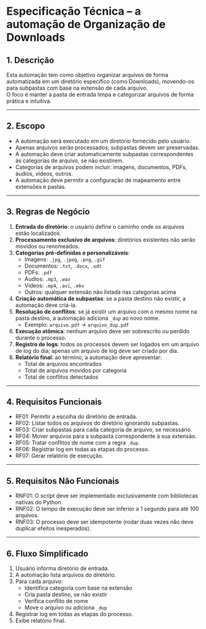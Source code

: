 # Especificação Técnica – a automação de Organização de Downloads

## 1. Descrição
Esta automação tem como objetivo organizar arquivos de forma automatizada em um diretório específico (como Downloads), movendo-os para subpastas com base na extensão de cada arquivo.  
O foco é manter a pasta de entrada limpa e categorizar arquivos de forma prática e intuitiva.

---

## 2. Escopo
- A automação será executado em um diretório fornecido pelo usuário.
- Apenas arquivos serão processados; subpastas devem ser preservadas.
- A automação deve criar automaticamente subpastas correspondentes às categorias de arquivo, se não existirem.
- Categorias de arquivos podem incluir: imagens, documentos, PDFs, áudios, vídeos, outros.
- A automação deve permitir a configuração de mapeamento entre extensões e pastas.

---

## 3. Regras de Negócio
1. **Entrada do diretório**: o usuário define o caminho onde os arquivos estão localizados.
2. **Processamento exclusivo de arquivos**: diretórios existentes não serão movidos ou renomeados.
3. **Categorias pré-definidas e personalizáveis**:
   - Imagens: `.jpg`, `.jpeg`, `.png`, `.gif`
   - Documentos: `.txt`, `.docx`, `.odt`
   - PDFs: `.pdf`
   - Áudios: `.mp3`, `.wav`
   - Vídeos: `.mp4`, `.avi`, `.mkv`
   - Outros: qualquer extensão não listada nas categorias acima
4. **Criação automática de subpastas**: se a pasta destino não existir, a automação deve criá-la.
5. **Resolução de conflitos**: se já existir um arquivo com o mesmo nome na pasta destino, a automação adiciona `_dup` ao novo nome.
   - Exemplo: `arquivo.pdf` → `arquivo_dup.pdf`
6. **Execução atômica**: nenhum arquivo deve ser sobrescrito ou perdido durante o processo.
7. **Registro de logs**: todos os processos devem ser logados em um arquivo de log do dia; apenas um arquivo de log deve ser criado por dia. 
8. **Relatório final**: ao término, a automação deve apresentar:
   - Total de arquivos encontrados
   - Total de arquivos movidos por categoria
   - Total de conflitos detectados

---

## 4. Requisitos Funcionais
- RF01: Permitir a escolha do diretório de entrada.
- RF02: Listar todos os arquivos do diretório ignorando subpastas.
- RF03: Criar subpastas para cada categoria de arquivo, se necessário.
- RF04: Mover arquivos para a subpasta correspondente à sua extensão.
- RF05: Tratar conflitos de nome com a regra `_dup`.
- RF06: Registrar log em todas as etapas do processo.  
- RF07: Gerar relatório de execução.

---

## 5. Requisitos Não Funcionais
- RNF01: O script deve ser implementado exclusivamente com bibliotecas nativas do Python.
- RNF02: O tempo de execução deve ser inferior a 1 segundo para até 100 arquivos.
- RNF03: O processo deve ser idempotente (rodar duas vezes não deve duplicar efeitos inesperados).

---

## 6. Fluxo Simplificado
1. Usuário informa diretório de entrada.  
2. A automação lista arquivos do diretório.  
3. Para cada arquivo:  
   - Identifica categoria com base na extensão  
   - Cria pasta destino, se não existir  
   - Verifica conflito de nome  
   - Move o arquivo ou adiciona `_dup`  
4. Registrar log em todas as etapas do processo.  
5. Exibe relatório final.

